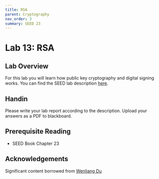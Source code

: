 ```yaml
---
title: RSA
parent: Cryptography
nav_order: 3
summary: SEED 23
---
```


# Lab 13: RSA 


## Lab Overview

For this lab you will learn how public key cryptography and digital signing works. 
You can find the SEED lab description [here](https://seedsecuritylabs.org/Labs_20.04/Files/Crypto_RSA/Crypto_RSA.pdf). 


## Handin
Please write your lab report according to the description. Upload your answers as a PDF to blackboard. 

## Prerequisite Reading
- SEED Book Chapter 23

## Acknowledgements 
Significant content borrowed from [Wenliang Du](https://web.ecs.syr.edu/~wedu/)

